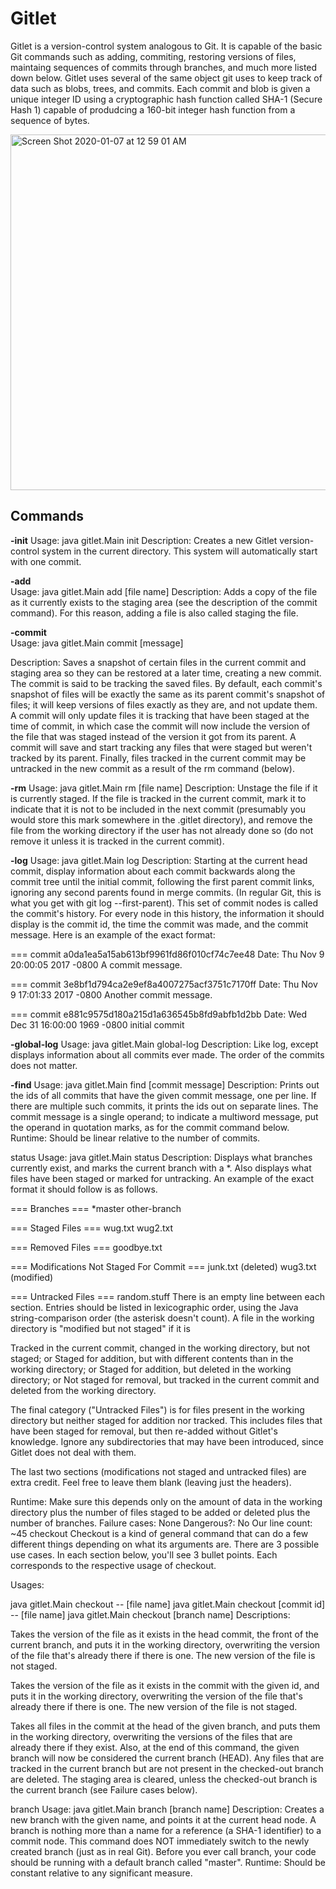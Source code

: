 # Gitlet

Gitlet is a version-control system analogous to Git. It is capable of the basic Git commands such as adding, commiting, restoring versions of files, maintaing sequences of commits through branches, and much more listed down below.
Gitlet uses several of the same object git uses to keep track of data such as blobs, trees, and commits. Each commit and blob 
is given a unique integer ID using a cryptographic hash function called SHA-1 (Secure Hash 1) capable of produdcing a 160-bit 
integer hash function from a sequence of bytes. 

<img width="569" alt="Screen Shot 2020-01-07 at 12 59 01 AM" src="https://user-images.githubusercontent.com/47373165/71882269-fb9ae600-30e8-11ea-8063-f84349684aa8.png">

## Commands 
**-init**
Usage: java gitlet.Main init
Description: Creates a new Gitlet version-control system in the current directory. This system will automatically start with one commit.

**-add**\
Usage: java gitlet.Main add [file name]
Description: Adds a copy of the file as it currently exists to the staging area (see the description of the commit command). For this reason, adding a file is also called staging the file. 

**-commit**\
Usage: java gitlet.Main commit [message]

Description: Saves a snapshot of certain files in the current commit and staging area so they can be restored at a later time, creating a new commit. The commit is said to be tracking the saved files. By default, each commit's snapshot of files will be exactly the same as its parent commit's snapshot of files; it will keep versions of files exactly as they are, and not update them. A commit will only update files it is tracking that have been staged at the time of commit, in which case the commit will now include the version of the file that was staged instead of the version it got from its parent. A commit will save and start tracking any files that were staged but weren't tracked by its parent. Finally, files tracked in the current commit may be untracked in the new commit as a result of the rm command (below).

**-rm**
Usage: java gitlet.Main rm [file name]
Description: Unstage the file if it is currently staged. If the file is tracked in the current commit, mark it to indicate that it is not to be included in the next commit (presumably you would store this mark somewhere in the .gitlet directory), and remove the file from the working directory if the user has not already done so (do not remove it unless it is tracked in the current commit).

**-log**
Usage: java gitlet.Main log
Description: Starting at the current head commit, display information about each commit backwards along the commit tree until the initial commit, following the first parent commit links, ignoring any second parents found in merge commits. (In regular Git, this is what you get with git log --first-parent). This set of commit nodes is called the commit's history. For every node in this history, the information it should display is the commit id, the time the commit was made, and the commit message. Here is an example of the exact format:

   ===
   commit a0da1ea5a15ab613bf9961fd86f010cf74c7ee48
   Date: Thu Nov 9 20:00:05 2017 -0800
   A commit message.

   ===
   commit 3e8bf1d794ca2e9ef8a4007275acf3751c7170ff
   Date: Thu Nov 9 17:01:33 2017 -0800
   Another commit message.

   ===
   commit e881c9575d180a215d1a636545b8fd9abfb1d2bb
   Date: Wed Dec 31 16:00:00 1969 -0800
   initial commit


**-global-log**
Usage: java gitlet.Main global-log
Description: Like log, except displays information about all commits ever made. The order of the commits does not matter.

**-find**
Usage: java gitlet.Main find [commit message]
Description: Prints out the ids of all commits that have the given commit message, one per line. If there are multiple such commits, it prints the ids out on separate lines. The commit message is a single operand; to indicate a multiword message, put the operand in quotation marks, as for the commit command below.
Runtime: Should be linear relative to the number of commits.

status
Usage: java gitlet.Main status
Description: Displays what branches currently exist, and marks the current branch with a *. Also displays what files have been staged or marked for untracking. An example of the exact format it should follow is as follows.

=== Branches ===
*master
other-branch

=== Staged Files ===
wug.txt
wug2.txt

=== Removed Files ===
goodbye.txt

=== Modifications Not Staged For Commit ===
junk.txt (deleted)
wug3.txt (modified)

=== Untracked Files ===
random.stuff
There is an empty line between each section. Entries should be listed in lexicographic order, using the Java string-comparison order (the asterisk doesn't count). A file in the working directory is "modified but not staged" if it is

Tracked in the current commit, changed in the working directory, but not staged; or
Staged for addition, but with different contents than in the working directory; or
Staged for addition, but deleted in the working directory; or
Not staged for removal, but tracked in the current commit and deleted from the working directory.

The final category ("Untracked Files") is for files present in the working directory but neither staged for addition nor tracked. This includes files that have been staged for removal, but then re-added without Gitlet's knowledge. Ignore any subdirectories that may have been introduced, since Gitlet does not deal with them.

The last two sections (modifications not staged and untracked files) are extra credit. Feel free to leave them blank (leaving just the headers).

Runtime: Make sure this depends only on the amount of data in the working directory plus the number of files staged to be added or deleted plus the number of branches.
Failure cases: None
Dangerous?: No
Our line count: ~45
checkout
Checkout is a kind of general command that can do a few different things depending on what its arguments are. There are 3 possible use cases. In each section below, you'll see 3 bullet points. Each corresponds to the respective usage of checkout.

Usages:

java gitlet.Main checkout -- [file name]
java gitlet.Main checkout [commit id] -- [file name]
java gitlet.Main checkout [branch name]
Descriptions:

Takes the version of the file as it exists in the head commit, the front of the current branch, and puts it in the working directory, overwriting the version of the file that's already there if there is one. The new version of the file is not staged.

Takes the version of the file as it exists in the commit with the given id, and puts it in the working directory, overwriting the version of the file that's already there if there is one. The new version of the file is not staged.

Takes all files in the commit at the head of the given branch, and puts them in the working directory, overwriting the versions of the files that are already there if they exist. Also, at the end of this command, the given branch will now be considered the current branch (HEAD). Any files that are tracked in the current branch but are not present in the checked-out branch are deleted. The staging area is cleared, unless the checked-out branch is the current branch (see Failure cases below).


branch
Usage: java gitlet.Main branch [branch name]
Description: Creates a new branch with the given name, and points it at the current head node. A branch is nothing more than a name for a reference (a SHA-1 identifier) to a commit node. This command does NOT immediately switch to the newly created branch (just as in real Git). Before you ever call branch, your code should be running with a default branch called "master".
Runtime: Should be constant relative to any significant measure.

